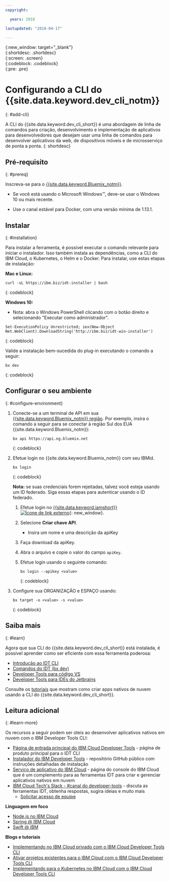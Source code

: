 ```yaml
---
copyright:

  years: 2018

lastupdated: "2018-04-17"

---
```


{:new_window: target="_blank"}  
{:shortdesc: .shortdesc}  
{:screen: .screen}  
{:codeblock: .codeblock}  
{:pre: .pre}  

# Configurando a CLI do {{site.data.keyword.dev_cli_notm}}
{: #add-cli}

A CLI do {{site.data.keyword.dev_cli_short}} é uma abordagem de linha de comandos para
criação, desenvolvimento e implementação de aplicativos para desenvolvedores que desejam usar uma linha de
comandos para desenvolver aplicativos da web, de dispositivos móveis e de microsserviço de ponta a ponta.
{: shortdesc}

## Pré-requisito
{: #prereq}

Inscreva-se para o [{{site.data.keyword.Bluemix_notm}}](https://www.bluemix.net).

*  Se você está usando o Microsoft Windows&trade;, deve-se usar o Windows 10 ou mais recente.

* Use o canal estável para Docker, com uma versão mínima de 1.13.1.

## Instalar
{: #installation}

Para instalar a ferramenta, é possível executar o comando relevante para iniciar o instalador. Isso
também instala as dependências, como a CLI do IBM Cloud, o Kubernetes, o Helm e o Docker. Para instalar, use
estas etapas de instalação:

**Mac e Linux:**

```
curl -sL https://ibm.biz/idt-installer | bash
```
{: codeblock}


**Windows 10:**

* Nota: abra o Windows PowerShell clicando com o botão direito e selecionando "Executar como
administrador".

```
Set-ExecutionPolicy Unrestricted; iex(New-Object Net.WebClient).DownloadString('http://ibm.biz/idt-win-installer')
```
{: codeblock}

Valide a instalação bem-sucedida do plug-in executando o comando a seguir:  

```
bx dev
```
{: codeblock}

## Configurar o seu ambiente
{: #configure-environment}

1. Conecte-se a um terminal de API em sua [{{site.data.keyword.Bluemix_notm}} região](/docs/overview/cf.html#ov_intro_reg). Por exemplo, insira o comando a seguir para se conectar à região Sul dos EUA {{site.data.keyword.Bluemix_notm}}:

	```
	bx api https://api.ng.bluemix.net
	```
	{: codeblock}

2. Efetue login no {{site.data.keyword.Bluemix_notm}} com seu IBMid.

	```
	bx login
	```
	{: codeblock}

	**Nota:** se suas credenciais forem rejeitadas, talvez você esteja usando um ID federado. Siga essas etapas para autenticar usando o ID federado.

	1. Efetue login no [{{site.data.keyword.iamshort}} ![Ícone de link externo](../../icons/launch-glyph.svg "Ícone de link externo")](https://www.bluemix.net/iam/#/apikeys){: new_window}.
	2. Selecione **Criar chave API**.
		* Insira um nome e uma descrição da apiKey
	3. Faça download da apiKey.
	4. Abra o arquivo e copie o valor do campo `apiKey`.
	5. Efetue login usando o seguinte comando:

		```
		bx login --apikey <value>
		```
		{: codeblock}

3. Configure sua ORGANIZAÇÃO e ESPAÇO usando:

	```
	bx target -o <value> -s <value>
	```
	{: codeblock}

## Saiba mais
{: #learn}

Agora que sua CLI do {{site.data.keyword.dev_cli_short}} está instalada, é possível
aprender como ser eficiente com essa ferramenta poderosa:
- [Introdução ao IDT CLI](index.html)
- [Comandos do IDT (bx dev)](commands.html)
- [Developer Tools para código VS](vscode.html)
- [Developer Tools para IDEs do Jetbrains](jetbrains.html)

Consulte os [tutoriais](/docs/apps/tutorials/tutorial_bff.html) que mostram como criar
apps nativos de nuvem usando a CLI do {{site.data.keyword.dev_cli_short}}.

## Leitura adicional
{: #learn-more}

Os recursos a seguir podem ser úteis ao desenvolver aplicativos nativos em nuvem com o IBM Developer Tools CLI:

- [Página de entrada principal do IBM Cloud Developer Tools](https://www.ibm.com/cloud/cli) - página de produto principal para o IDT CLI
- [Instalador do IBM Developer Tools](https://github.com/IBM-Bluemix/ibm-cloud-developer-tools) - repositório GitHub público com instruções detalhadas de instalação
- [Serviço de aplicativo do IBM Cloud](https://console.bluemix.net/developer/appservice) - página do console do IBM Cloud que é um complemento para as ferramentas IDT para criar e gerenciar aplicativos nativos em nuvem
- [IBM Cloud Tech's Slack - #canal do developer-tools](https://ibm-cloud-tech.slack.com) - discuta as ferramentas IDT, obtenha respostas, sugira ideias e muito mais
	- [Solicitar acesso de equipe](https://slack-invite-ibm-cloud-tech.mybluemix.net/)

**Linguagem em foco**

- [Node,js no IBM Cloud](https://developer.ibm.com/node/cloud/)
- [Spring @ IBM Cloud](https://developer.ibm.com/java/spring/)
- [Swift @ IBM](https://developer.ibm.com/swift)

**Blogs e tutoriais**

- [Implementando no IBM Cloud privado com o IBM Cloud Developer Tools CLI](https://www.ibm.com/blogs/bluemix/2017/09/deploying-ibm-cloud-private-ibm-cloud-developer-tools-cli/)
- [Ativar projetos existentes para o IBM Cloud com o IBM Cloud Developer Tools CLI](https://www.ibm.com/blogs/bluemix/2017/09/enable-existing-projects-ibm-cloud-ibm-cloud-developer-tools-cli/)
- [Implementando para o Kubernetes no IBM Cloud com o IBM Cloud Developer Tools CLI](https://www.ibm.com/blogs/bluemix/2017/09/deploying-kubernetes-ibm-cloud-ibm-cloud-developer-tools-cli/)
